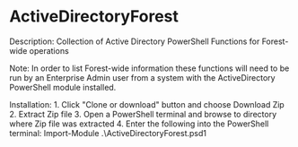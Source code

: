 # ActiveDirectoryForest

Description: Collection of Active Directory PowerShell Functions for Forest-wide operations

Note: In order to list Forest-wide information these functions will need to be run by an Enterprise Admin user from a system with the ActiveDirectory PowerShell module installed.

Installation:
    1. Click "Clone or download" button and choose Download Zip
    2. Extract Zip file
    3. Open a PowerShell terminal and browse to directory where Zip file was extracted
    4. Enter the following into the PowerShell terminal: Import-Module .\ActiveDirectoryForest.psd1
